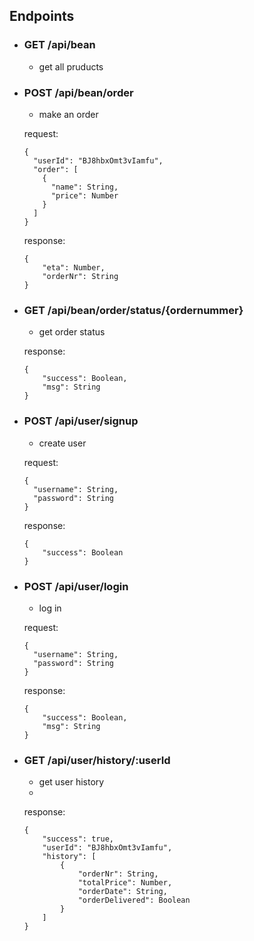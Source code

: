 ## Endpoints
- ### GET /api/bean
  - get all pruducts

- ### POST /api/bean/order
  - make an order
  
  request:
  ```
  {
    "userId": "BJ8hbxOmt3vIamfu",
    "order": [
      {
        "name": String,
        "price": Number
      }
    ]
  }
  ```
  response:
  ```
  {
      "eta": Number,
      "orderNr": String
  }
  ```
- ### GET /api/bean/order/status/{ordernummer}
  - get order status
  
  response:
  ```
  {
      "success": Boolean,
      "msg": String
  }
  ```
- ### POST /api/user/signup
  - create user
  
  request:
  ```
  {
    "username": String,
    "password": String
  }
  ```
  response:
  ```
  {
      "success": Boolean
  }
  ```
- ### POST /api/user/login
  - log in
  
  request:
  ```
  {
    "username": String,
    "password": String
  }
  ```
  response:
  ```
  {
      "success": Boolean,
      "msg": String
  }
  ```

- ### GET /api/user/history/:userId
  - get user history
  - 
  response:
  ```
  {
      "success": true,
      "userId": "BJ8hbxOmt3vIamfu",
      "history": [
          {
              "orderNr": String,
              "totalPrice": Number,
              "orderDate": String,
              "orderDelivered": Boolean
          }
      ]
  } 
  ```
